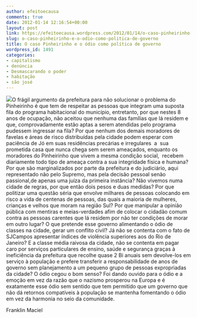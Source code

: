 ```yaml
---
author: efeitoecausa
comments: true
date: 2012-01-14 12:16:54+00:00
layout: post
link: https://efeitoecausa.wordpress.com/2012/01/14/o-caso-pinheirinho-e-o-odio-como-politica-de-governo/
slug: o-caso-pinheirinho-e-o-odio-como-politica-de-governo
title: O caso Pinheirinho e o ódio como política de governo
wordpress_id: 1491
categories:
- capitalismo
- denúncia
- Desmascarando o poder
- habitação
- são josé
---
```


[![](http://efeitoecausa.files.wordpress.com/2012/01/cury-codivap.jpg)](http://efeitoecausa.files.wordpress.com/2012/01/cury-codivap.jpg)O frágil argumento da prefeitura para não solucionar o problema do Pinheirinho é que tem de respeitar as pessoas que integram uma suposta fila do programa habitacional do município, entretanto, por que nestes 8 anos de ocupação, não aceitou que nenhuma das famílias que lá residem e que, comprovadamente estão aptas a serem atendidas pelo programa pudessem ingressar na fila? Por que nenhum dos demais moradores de favelas e áreas de risco distribuídas pela cidade podem esperar com paciência de Jó em suas residências precárias e irregulares  a  sua prometida casa que nunca chega sem serem ameaçados, enquanto os moradores do Pinheirinho que vivem a mesma condição social,  recebem diariamente todo tipo de ameaça contra a sua integridade física e humana? Por que são marginalizados por parte da prefeitura e do judiciário, aqui representado não pelo Supremo, mas pela decisão pessoal senão passional,de apenas uma juíza da primeira instância? Não vivemos numa cidade de regras, por que então dois pesos e duas medidas? Por que politizar uma questão séria que envolve milhares de pessoas colocando em risco a vida de centenas de pessoas, das quais a maioria de mulheres, crianças e velhos que moram na região Sul? Por que manipular a opinião pública com mentiras e meias-verdades afim de colocar o cidadão comum contra as pessoas carentes que lá residem por não ter condições de morar em outro lugar? O que pretende esse governo alimentando o ódio de classes na cidade, gerar um conflito civil? Já não se contenta com o fato de SJCampos apresentar índices de violência superiores aos do Rio de Janeiro? E a classe média raivosa da cidade, não se contenta em pagar caro por serviços particulares de ensino, saúde e segurança graças à ineficiência da prefeitura que recolhe quase 2 Bi anuais sem devolve-los em serviço à população e prefere transferir a responsabilidade de anos de governo sem planejamento a um pequeno grupo de pessoas expropriadas da cidade? O ódio cegou o bom senso? Foi dando ouvido para o ódio e a emoção em vez da razão que o nazismo prosperou na Europa e é exatamente esse ódio sem sentido que tem permitido que um governo que não dá retornos compatíveis à população se mantenha fomentando o ódio em vez da harmonia no seio da comunidade.

Franklin Maciel
